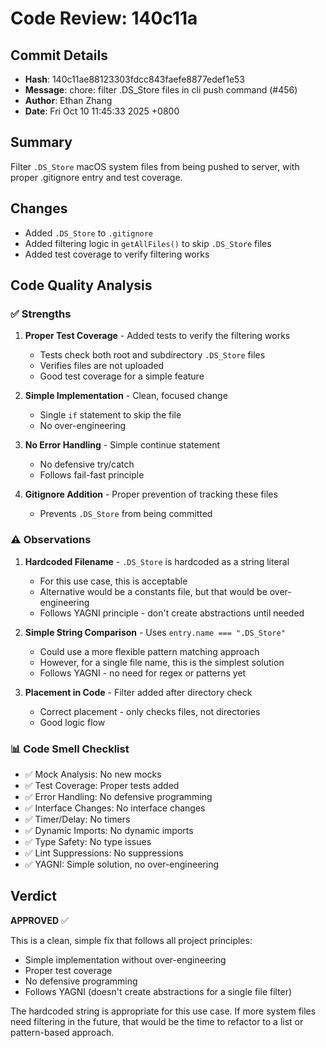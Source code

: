 # Code Review: 140c11a

## Commit Details
- **Hash**: 140c11ae88123303fdcc843faefe8877edef1e53
- **Message**: chore: filter .DS_Store files in cli push command (#456)
- **Author**: Ethan Zhang
- **Date**: Fri Oct 10 11:45:33 2025 +0800

## Summary
Filter `.DS_Store` macOS system files from being pushed to server, with proper .gitignore entry and test coverage.

## Changes
- Added `.DS_Store` to `.gitignore`
- Added filtering logic in `getAllFiles()` to skip `.DS_Store` files
- Added test coverage to verify filtering works

## Code Quality Analysis

### ✅ Strengths

1. **Proper Test Coverage** - Added tests to verify the filtering works
   - Tests check both root and subdirectory `.DS_Store` files
   - Verifies files are not uploaded
   - Good test coverage for a simple feature

2. **Simple Implementation** - Clean, focused change
   - Single `if` statement to skip the file
   - No over-engineering

3. **No Error Handling** - Simple continue statement
   - No defensive try/catch
   - Follows fail-fast principle

4. **Gitignore Addition** - Proper prevention of tracking these files
   - Prevents `.DS_Store` from being committed

### ⚠️ Observations

1. **Hardcoded Filename** - `.DS_Store` is hardcoded as a string literal
   - For this use case, this is acceptable
   - Alternative would be a constants file, but that would be over-engineering
   - Follows YAGNI principle - don't create abstractions until needed

2. **Simple String Comparison** - Uses `entry.name === ".DS_Store"`
   - Could use a more flexible pattern matching approach
   - However, for a single file name, this is the simplest solution
   - Follows YAGNI - no need for regex or patterns yet

3. **Placement in Code** - Filter added after directory check
   - Correct placement - only checks files, not directories
   - Good logic flow

### 📊 Code Smell Checklist

- ✅ Mock Analysis: No new mocks
- ✅ Test Coverage: Proper tests added
- ✅ Error Handling: No defensive programming
- ✅ Interface Changes: No interface changes
- ✅ Timer/Delay: No timers
- ✅ Dynamic Imports: No dynamic imports
- ✅ Type Safety: No type issues
- ✅ Lint Suppressions: No suppressions
- ✅ YAGNI: Simple solution, no over-engineering

## Verdict

**APPROVED** ✅

This is a clean, simple fix that follows all project principles:
- Simple implementation without over-engineering
- Proper test coverage
- No defensive programming
- Follows YAGNI (doesn't create abstractions for a single file filter)

The hardcoded string is appropriate for this use case. If more system files need filtering in the future, that would be the time to refactor to a list or pattern-based approach.
